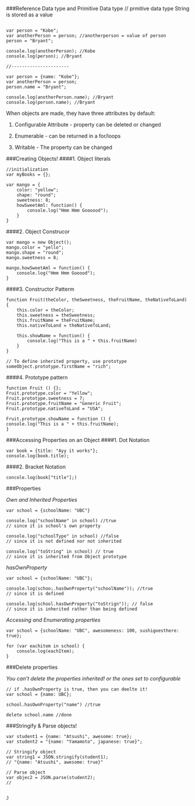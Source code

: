 ###Reference Data type and Primitive Data type
// prmitive data type String is stored as a value

```

var person = "Kobe";
var anotherPerson = person; //anotherperson = value of person
person = "Bryant";

console.log(anotherPerson); //Kobe
console.log(person); //Bryant

//----------------------

var person = {name: "Kobe"};
var anotherPerson = person;
person.name = "Bryant";

console.log(anotherPerson.name); //Bryant
console.log(person.name); //Bryant

```

When objects are made, they have three attributes by default:

1. Configurable Attribute - property can be deleted or changed

2. Enumerable - can be returned in a for/loops

3. Writable - The property can be changed


###Creating Objects!
####1. Object literals

```
//initialization
var myBooks = {};

var mango = {
    color: "yellow";
    shape: "round";
    sweetness: 8;
    howSweetAml: function() {
        console.log("Hmm Hmm Goooood");
    }
}
```

####2. Object Construcor
```
var mango = new Object();
mango.color = "yello";
mango.shape = "round";
mango.sweetness = 8;

mango.howSweetAml = function() {
    console.log("Hmm Hmm Gooood");
}
```

####3. Constructor Patterm
```
function Fruit(theColor, theSweetness, theFruitName, theNativeToLand) {
    this.color = theColor;
    this.sweetness = theSweetness;
    this.fruitName = theFruitName;
    this.nativeToLand = theNativeToLand;

    this.showName = function() {
        console.log("This is a " + this.fruitName)
    }
}

// To define inherited property, use prototype
someObject.prototype.firstName = "rich";
```

####4. Prototype pattern
```
function Fruit () {};
Fruit.prototype.color = "Yellow";
Fruit.prototype.sweetness = 7;
Fruit.prototype.fruitName = "Generic Fruit";
Fruit.prototype.nativeToLand = "USA";

Fruit.prototype.showName = function () {
console.log("This is a " + this.fruitName);
}
```

###Accessing Properties on an Object
####1. Dot Notation
```
var book = {title: "Ayy it works"};
console.log(book.title);
```

####2. Bracket Notation
```
concole.log(book["title"];)
```

###Properties

*Own and Inherited Properties*

```
var school = {schoolName: "UBC"}

console.log("schoolName" in school) //true
// since it is school's own property

console.log("schoolType" in school) //false
// since it is not defined nor not inherited

console.log("toString" in school) // true
// since it is inherited from Object prototype

```

*hasOwnProperty*

```
var school = {schoolName: "UBC"};

console.log(schoo;.hasOwnProperty("schoolName")); //true
// since it is defined

console.log(school.hasOwnProperty("toStrign")); // false
// since it is inherited rather than being defined
```

*Accessing and Enumerating properties*

```
var school = {schoolName: "UBC", awesomeness: 100, sushigoesthere: true};

for (var eachitem in school) {
    console.log(eachItem);
}
```


###Delete properties

*You can't delete the properties inherited! or the ones set to configurable*

```
// if .hasOwnProperty is true, then you can deelte it!
var school = {name: UBC};

school.hasOwnProperty("name") //true

delete school.name //done
```

###Stringify & Parse objects!

```
var student1 = {name: "Atsushi", awesome: true};
var student2 = "{name: "Yamamoto", japanese: true}";

// Stringify object
var string1 = JSON.stringify(student1);
// "{name: "Atsushi", awesome: true}"

// Parse object
var objec2 = JSON.parse(student2);
//


J
